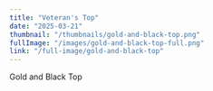 ```yaml
--- 
title: "Veteran's Top"
date: "2025-03-21"
thumbnail: "/thumbnails/gold-and-black-top.png"
fullImage: "/images/gold-and-black-top-full.png"
link: "/full-image/gold-and-black-top"
---
```

Gold and Black Top
